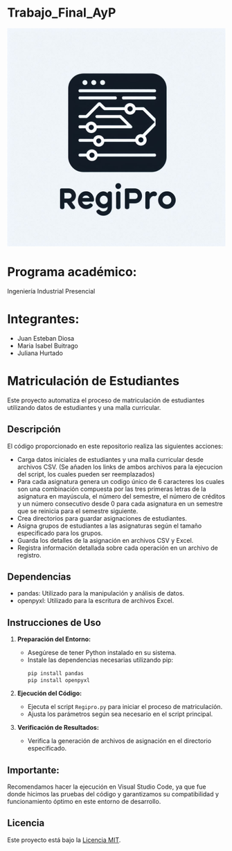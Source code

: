 # Trabajo_Final_AyP

![REGIPRO](https://github.com/JuanDiosa/Trabajo_Final_AyP/blob/c20201435f4ed296c3eefe9141a305ba67b3891d/AyP/_a6202790-ec4f-4c3b-a003-40656dd2559e.jpg)


# Programa académico:
Ingeniería Industrial Presencial

# Integrantes: 

- Juan Esteban Diosa 
- Maria Isabel Buitrago
- Juliana Hurtado

# Matriculación de Estudiantes

Este proyecto automatiza el proceso de matriculación de estudiantes utilizando datos de estudiantes y una malla curricular.

## Descripción

El código proporcionado en este repositorio realiza las siguientes acciones:

- Carga datos iniciales de estudiantes y una malla curricular desde archivos CSV. (Se añaden los links de ambos archivos para la ejecucion del script, los cuales pueden ser reemplazados)
- Para cada asignatura genera un codigo único de 6 caracteres los cuales son una combinación compuesta por las tres primeras letras de la asignatura en mayúscula, el número del semestre, el número de créditos y un número consecutivo desde 0 para cada asignatura en un semestre que se reinicia para el semestre siguiente.
- Crea directorios para guardar asignaciones de estudiantes.
- Asigna grupos de estudiantes a las asignaturas según el tamaño especificado para los grupos.
- Guarda los detalles de la asignación en archivos CSV y Excel.
- Registra información detallada sobre cada operación en un archivo de registro.

## Dependencias

- pandas: Utilizado para la manipulación y análisis de datos.
- openpyxl: Utilizado para la escritura de archivos Excel.

## Instrucciones de Uso

1. **Preparación del Entorno:**
   - Asegúrese de tener Python instalado en su sistema.
   - Instale las dependencias necesarias utilizando pip:
     ```
     pip install pandas
     pip install openpyxl
     ```

2. **Ejecución del Código:**
   - Ejecuta el script `Regipro.py` para iniciar el proceso de matriculación.
   - Ajusta los parámetros según sea necesario en el script principal.

3. **Verificación de Resultados:**
   - Verifica la generación de archivos de asignación en el directorio especificado.

## Importante:
Recomendamos hacer la ejecución en Visual Studio Code, ya que fue donde hicimos las pruebas del código y garantizamos su compatibilidad y funcionamiento óptimo en este entorno de desarrollo.

## Licencia

Este proyecto está bajo la [Licencia MIT](LICENSE).
